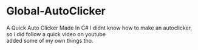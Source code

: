 # Global-AutoClicker
A Quick Auto Clicker Made In C#
I didnt know how to make an autoclicker, so i did follow a quick video on youtube<br>added some of my own things tho.
